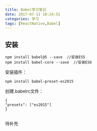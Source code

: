 ```yaml
---
title: Babel学习笔记
date: 2017-07-11 10:24:51
categories: 学习
tags: [ReactNative,Babel]
---
```


## 安装
```
npm install babel@5 --save  //安装ES5
npm install babel-core --save  //安装ES6
```
<!--more-->
安装插件：
```
npm install babel-preset-es2015
```

创建.babelrc文件：
```
{
"presets": ["es2015"]
}
```

## 
待补充
